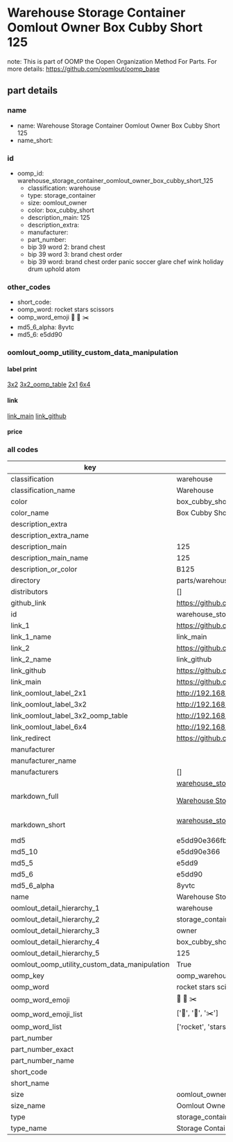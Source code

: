 # Warehouse Storage Container Oomlout Owner Box Cubby Short 125  

note: This is part of OOMP the Oopen Organization Method For Parts. For more details: https://github.com/oomlout/oomp_base

##  part details
  







### name
* name: Warehouse Storage Container Oomlout Owner Box Cubby Short 125
* name_short: 
### id
* oomp_id: warehouse_storage_container_oomlout_owner_box_cubby_short_125
  * classification: warehouse
  * type: storage_container
  * size: oomlout_owner
  * color: box_cubby_short
  * description_main: 125
  * description_extra: 
  * manufacturer: 
  * part_number: 
  * bip 39 word 2: brand chest
  * bip 39 word 3: brand chest order
  * bip 39 word: brand chest order panic soccer glare chef wink holiday drum uphold atom

### other_codes
* short_code: 
* oomp_word: rocket stars scissors
* oomp_word_emoji :rocket: :stars: :scissors:
* md5_6_alpha: 8yvtc
* md5_6: e5dd90






### oomlout_oomp_utility_custom_data_manipulation
#### label print
[3x2](http://192.168.1.245:1112/?label=oomp%208yvtc)
[3x2_oomp_table](http://192.168.1.108:1112/?label=oomp%208yvtc)
[2x1](http://192.168.1.242:1112/?label=oomp%208yvtc)
[6x4](http://192.168.1.55:1112/?label=oomp%208yvtc)    

#### link

[link_main](https://github.com/oomlout/oomlout_oomp_version_1_messy/tree/main/parts/warehouse_storage_container_oomlout_owner_box_cubby_short_125) [link_github](https://github.com/oomlout/oomlout_oomp_version_1_messy/tree/main/parts/warehouse_storage_container_oomlout_owner_box_cubby_short_125)                             

#### price







### all codes 
| key | value |  
| --- | --- |  
| classification | warehouse |  
| classification_name | Warehouse |  
| color | box_cubby_short |  
| color_name | Box Cubby Short |  
| description_extra |  |  
| description_extra_name |  |  
| description_main | 125 |  
| description_main_name | 125 |  
| description_or_color | B125 |  
| directory | parts/warehouse_storage_container_oomlout_owner_box_cubby_short_125 |  
| distributors | [] |  
| github_link | https://github.com/oomlout/oomlout_oomp_part_src/tree/main/parts/warehouse_storage_container_oomlout_owner_box_cubby_short_125 |  
| id | warehouse_storage_container_oomlout_owner_box_cubby_short_125 |  
| link_1 | https://github.com/oomlout/oomlout_oomp_version_1_messy/tree/main/parts/warehouse_storage_container_oomlout_owner_box_cubby_short_125 |  
| link_1_name | link_main |  
| link_2 | https://github.com/oomlout/oomlout_oomp_version_1_messy/tree/main/parts/warehouse_storage_container_oomlout_owner_box_cubby_short_125 |  
| link_2_name | link_github |  
| link_github | https://github.com/oomlout/oomlout_oomp_version_1_messy/tree/main/parts/warehouse_storage_container_oomlout_owner_box_cubby_short_125 |  
| link_main | https://github.com/oomlout/oomlout_oomp_version_1_messy/tree/main/parts/warehouse_storage_container_oomlout_owner_box_cubby_short_125 |  
| link_oomlout_label_2x1 | http://192.168.1.242:1112/?label=oomp%208yvtc |  
| link_oomlout_label_3x2 | http://192.168.1.245:1112/?label=oomp%208yvtc |  
| link_oomlout_label_3x2_oomp_table | http://192.168.1.108:1112/?label=oomp%208yvtc |  
| link_oomlout_label_6x4 | http://192.168.1.55:1112/?label=oomp%208yvtc |  
| link_redirect | https://github.com/oomlout/oomlout_oomp_version_1_messy/tree/main/parts/warehouse_storage_container_oomlout_owner_box_cubby_short_125 |  
| manufacturer |  |  
| manufacturer_name |  |  
| manufacturers | [] |  
| markdown_full | [warehouse_storage_container_oomlout_owner_box_cubby_short_125](none)<br>[](none)<br>[Warehouse Storage Container Oomlout Owner Box Cubby Short 125](none)<br><br> |  
| markdown_short | [warehouse_storage_container_oomlout_owner_box_cubby_short_125](none)<br><br> |  
| md5 | e5dd90e366fbc4e98b66e9fb3849e0d8 |  
| md5_10 | e5dd90e366 |  
| md5_5 | e5dd9 |  
| md5_6 | e5dd90 |  
| md5_6_alpha | 8yvtc |  
| name | Warehouse Storage Container Oomlout Owner Box Cubby Short 125 |  
| oomlout_detail_hierarchy_1 | warehouse |  
| oomlout_detail_hierarchy_2 | storage_container |  
| oomlout_detail_hierarchy_3 | owner |  
| oomlout_detail_hierarchy_4 | box_cubby_short |  
| oomlout_detail_hierarchy_5 | 125 |  
| oomlout_oomp_utility_custom_data_manipulation | True |  
| oomp_key | oomp_warehouse_storage_container_oomlout_owner_box_cubby_short_125 |  
| oomp_word | rocket stars scissors |  
| oomp_word_emoji | :rocket: :stars: :scissors: |  
| oomp_word_emoji_list | [':rocket:', ':stars:', ':scissors:'] |  
| oomp_word_list | ['rocket', 'stars', 'scissors'] |  
| part_number |  |  
| part_number_exact |  |  
| part_number_name |  |  
| short_code |  |  
| short_name |  |  
| size | oomlout_owner |  
| size_name | Oomlout Owner |  
| type | storage_container |  
| type_name | Storage Container |  
